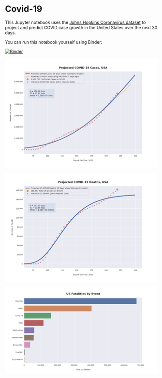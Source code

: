 # Covid-19

This Jupyter notebook uses the [Johns Hopkins Coronavirus dataset](https://github.com/CSSEGISandData/COVID-19/blob/master/README.md) to project and predict COVID case growth in the United States over the next 30 days.

You can run this notebook yourself using Binder:

[![Binder](https://mybinder.org/badge_logo.svg)](https://mybinder.org/v2/gh/bws428/covid-19/master?filepath=covid-projections.nbconvert.ipynb)

![Projected Cases plot](https://raw.githubusercontent.com/bws428/covid-19/master/charts/covid-8.7.20.png)

![Projected Deaths plot](https://raw.githubusercontent.com/bws428/covid-19/master/charts/covid-deaths-8.7.20.png)

![Casualties plot](https://raw.githubusercontent.com/bws428/covid-19/master/charts/casualties.png)

